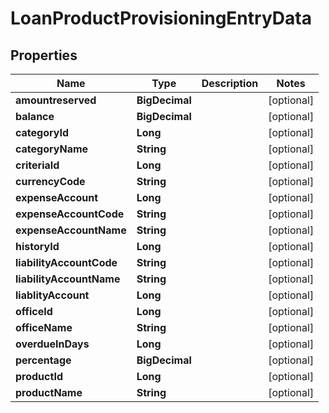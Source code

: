 

# LoanProductProvisioningEntryData


## Properties

| Name | Type | Description | Notes |
|------------ | ------------- | ------------- | -------------|
|**amountreserved** | **BigDecimal** |  |  [optional] |
|**balance** | **BigDecimal** |  |  [optional] |
|**categoryId** | **Long** |  |  [optional] |
|**categoryName** | **String** |  |  [optional] |
|**criteriaId** | **Long** |  |  [optional] |
|**currencyCode** | **String** |  |  [optional] |
|**expenseAccount** | **Long** |  |  [optional] |
|**expenseAccountCode** | **String** |  |  [optional] |
|**expenseAccountName** | **String** |  |  [optional] |
|**historyId** | **Long** |  |  [optional] |
|**liabilityAccountCode** | **String** |  |  [optional] |
|**liabilityAccountName** | **String** |  |  [optional] |
|**liablityAccount** | **Long** |  |  [optional] |
|**officeId** | **Long** |  |  [optional] |
|**officeName** | **String** |  |  [optional] |
|**overdueInDays** | **Long** |  |  [optional] |
|**percentage** | **BigDecimal** |  |  [optional] |
|**productId** | **Long** |  |  [optional] |
|**productName** | **String** |  |  [optional] |



